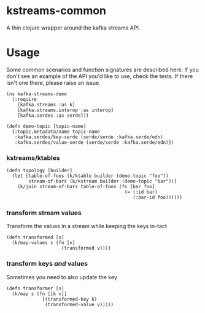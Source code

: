# kstreams-common

A thin clojure wrapper around the kafka streams API.

# Usage

Some common scenarios and function signatures are described here. If you don't see
an example of the API you'd like to use, check the tests. If there isn't one there,
please raise an issue.

```
(ns kafka-streams-demo
  (:require
    [kafka.streams :as k]
    [kafka.streams.interop :as interop]
    [kafka.serdes :as serde]))

(defn demo-topic [topic-name]
  {:topic.metadata/name topic-name
   :kafka.serdes/key-serde (serde/serde :kafka.serde/edn)
   :kafka.serdes/value-serde (serde/serde :kafka.serde/edn)})
```

### kstreams/ktables

```
(defn topology [builder]
  (let [table-of-foos (k/ktable builder (demo-topic "foo"))
        stream-of-bars (k/kstream builder (demo-topic "bar"))]
    (k/join stream-of-bars table-of-foos (fn [bar foo]
                                           (= (:id bar)
                                              (:bar-id foo))))))
```

### transform stream values

Transform the values in a stream while keeping the keys in-tact

```
(defn transformed [s]
  (k/map-values s (fn [v]
                    (transformed v))))
```

### transform keys *and* values

Sometimes you need to also update the key

```
(defn transformer [s]
  (k/map s (fn [[k v]]
             [(transformed-key k)
              (transformed-value v)])))
```




